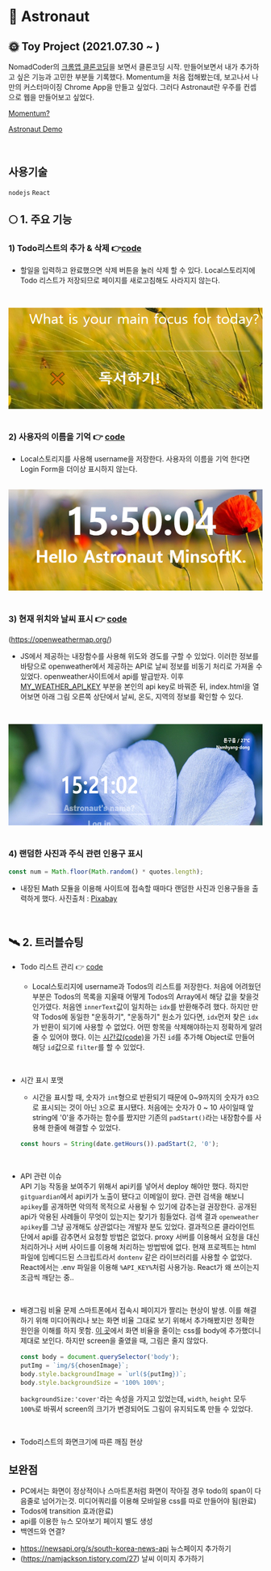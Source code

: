 # 🚀 Astronaut

## 🌞 Toy Project (2021.07.30 ~ )

NomadCoder의 [크롬앱 클론코딩](https://nomadcoders.co/javascript-for-beginners/lobby)을 보면서 클론코딩 시작. 만들어보면서 내가 추가하고 싶은 기능과 고민한 부분들 기록했다. Momentum을 처음 접해봤는데, 보고나서 나만의 커스터마이징 Chrome App을 만들고 싶었다. 그러다 Astronaut란 우주를 컨셉으로 웹을 만들어보고 싶었다.

[Momentum?](https://momentumdash.com/)

[ Astronaut Demo ](https://minsoftk.github.io/Astronaut/)

  <br/>

## 사용기술

`nodejs`
`React`

## 🌕 1. 주요 기능

### 1) Todo리스트의 추가 & 삭제 👉[code](https://github.com/MinsoftK/Astronaut/blob/49fdec6b8a3591705ec5bcfd07bb23a47dcda10d/js/todo.js#L16)

- 할일을 입력하고 완료했으면 삭제 버튼을 눌러 삭제 할 수 있다. Local스토리지에 Todo 리스트가 저장되므로 페이지를 새로고침해도 사라지지 않는다.

  <br/>

<center><img src="https://github.com/MinsoftK/Astronaut/blob/main/img/example2.png?raw=true" width="600" height="200"/></center>

<br/>

### 2) 사용자의 이름을 기억 👉 [code](https://github.com/MinsoftK/Astronaut/blob/49fdec6b8a3591705ec5bcfd07bb23a47dcda10d/js/todo.js#L60)

- Local스토리지를 사용해 username을 저장한다. 사용자의 이름을 기억 한다면 Login Form을 더이상 표시하지 않는다.

<br/>

  <center><img src="https://github.com/MinsoftK/Astronaut/blob/main/img/example3.png?raw=true" width="600" height="200"/></center>
<br/>

### 3) 현재 위치와 날씨 표시 👉 [code](https://github.com/MinsoftK/Astronaut/blob/main/js/weather.js)

(https://openweathermap.org/)

- JS에서 제공하는 내장함수를 사용해 위도와 경도를 구할 수 있었다. 이러한 정보를 바탕으로 openweather에서 제공하는 API로 날씨 정보를 비동기 처리로 가져올 수 있었다. openweather사이트에서 api를 발급받자. 이후 [MY_WEATHER_API_KEY](https://github.com/MinsoftK/Astronaut/blob/e260d256599315c167a53be85930301e57cc540c/js/weather.js#L1) 부분을 본인의 api key로 바꿔준 뒤, index.html을 열어보면 아래 그림 오른쪽 상단에서 날씨, 온도, 지역의 정보를 확인할 수 있다.

  <br/>

<center><img src="https://github.com/MinsoftK/Astronaut/blob/main/img/example.png?raw=true" width="600" height="200"/></center>
<br/>

### 4) 랜덤한 사진과 주식 관련 인용구 표시

```js
const num = Math.floor(Math.random() * quotes.length);
```

- 내장된 Math 모듈을 이용해 사이트에 접속할 때마다 랜덤한 사진과 인용구들을 출력하게 했다.
  사진출처 : [Pixabay](https://pixabay.com/ko/)

<br/>

## 🛰 2. 트러블슈팅

- Todo 리스트 관리 👉 [code](https://github.com/MinsoftK/Astronaut/blob/f136bcded1d823dfea580cf11fb4106e1bcd3734/js/todo.js#L50)

  - Local스토리지에 username과 Todos의 리스트를 저장한다. 처음에 어려웠던 부분은 Todos의 목록을 지울때 어떻게 Todos의 Array에서 해당 값을 찾을것인가였다. 처음엔 `innerText`값이 일치하는 `idx`를 반환해주려 했다. 하지만 만약 Todos에 동일한 "운동하기", "운동하기" 원소가 있다면, `idx`먼저 찾은 `idx`가 반환이 되기에 사용할 수 없었다. 어떤 항목을 삭제해야하는지 정확하게 알려줄 수 있어야 했다. 이는 [시간값(code)](https://github.com/MinsoftK/Astronaut/blob/49fdec6b8a3591705ec5bcfd07bb23a47dcda10d/js/todo.js#L50)을 가진 `id`를 추가해 Object로 만들어 해당 `id`값으로 `filter`를 할 수 있었다.

    <br/>

* 시간 표시 포맷

  - 시간을 표시할 때, 숫자가 `int`형으로 반환되기 때문에 0~9까지의 숫자가 `03`으로 표시되는 것이 아닌 `3`으로 표시됐다. 처음에는 숫자가 0 ~ 10 사이일때 앞 string에 '0'을 추가하는 함수를 짰지만 기존의 `padStart()`라는 내장함수를 사용해 한줄에 해결할 수 있었다.

  ```js
  const hours = String(date.getHours()).padStart(2, '0');
  ```

  <br/>

* API 관련 이슈  
  API 기능 작동을 보여주기 위해서 api키를 넣어서 deploy 해야만 했다. 하지만 `gitguardian`에서 api키가 노출이 됐다고 이메일이 왔다. 관련 검색을 해보니 `apikey`를 공개하면 악의적 목적으로 사용될 수 있기에 감추는걸 권장한다. 공개된 api가 악용된 사례들이 무엇이 있는지는 찾기가 힘들었다. 검색 결과 `openweather apikey`를 그냥 공개해도 상관없다는 개발자 분도 있었다. 결과적으론 클라이언트 단에서 api를 감추면서 요청할 방법은 없었다. proxy 서버를 이용해서 요청을 대신 처리하거나 서버 사이드를 이용해 처리하는 방법밖에 없다. 현재 프로젝트는 html 파일에 임베디드된 스크립트라서 `dontenv` 같은 라이브러리를 사용할 수 없었다. React에서는 .env 파일을 이용해 `%API_KEY%`처럼 사용가능. React가 왜 쓰이는지 조금씩 깨닫는 중..

  <br/>

* 배경그림 비율 문제
  스마트폰에서 접속시 페이지가 짤리는 현상이 발생. 이를 해결하기 위해 미디어쿼리나 보는 화면 비율 그대로 보기 위해서 추가해봤지만 정확한 원인을 이해를 하지 못함. [이 곳](https://prup.tistory.com/14)에서 화면 비율을 줄이는 css를 body에 추가했더니 제대로 보인다. 하지만 screen을 줄였을 때, 그림은 줄지 않았다.

  ```js
  const body = document.querySelector('body');
  putImg = `img/${chosenImage}`;
  body.style.backgroundImage = `url(${putImg})`;
  body.style.backgroundSize = '100% 100%';
  ```

  `backgroundSize:'cover'`라는 속성을 가지고 있었는데, `width`, `height` 모두 `100%`로 바꿔서 screen의 크기가 변경되어도 그림이 유지되도록 만들 수 있었다.

  <br/>

* Todo리스트의 화면크기에 따른 깨짐 현상

## 보완점

- PC에서는 화면이 정상적이나 스마트폰처럼 화면이 작아질 경우 todo의 span이 다음줄로 넘어가는것. 미디어쿼리를 이용해 모바일용 css를 따로 만들어야 됨(완료)
- Todos에 transition 효과(완료)
- api를 이용한 뉴스 모아보기 페이지 별도 생성
- 백엔드와 연결?

* https://newsapi.org/s/south-korea-news-api 뉴스페이지 추가하기
* (https://namjackson.tistory.com/27) 날씨 이미지 추가하기
